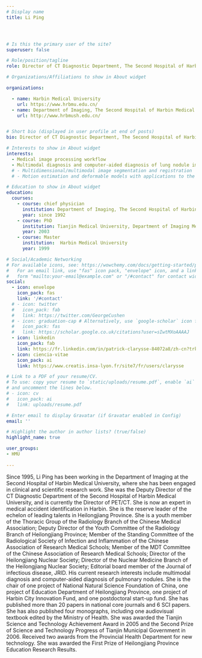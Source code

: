 ```yaml
---
# Display name
title: Li Ping




# Is this the primary user of the site?
superuser: false

# Role/position/tagline
role: Director of CT Diagnostic Department, The Second Hospital of Harbin Medical University

# Organizations/Affiliations to show in About widget

organizations:

  - name: Harbin Medical University
    url: https://www.hrbmu.edu.cn/
  - name: Department of Imaging, The Second Hospital of Harbin Medical University
    url: http://www.hrbmush.edu.cn/


# Short bio (displayed in user profile at end of posts)
bio: Director of CT Diagnostic Department, The Second Hospital of Harbin Medical University

# Interests to show in About widget
interests:
  - Medical image processing workflow
  - Multimodal diagnosis and computer-aided diagnosis of lung nodule images
  # - Multidimensional/multimodal image segmentation and registration
  # - Motion estimation and deformable models with applications to the 3D analysis of the heart functions

# Education to show in About widget
education:
  courses:
    - course: chief physician
      institution: Department of Imaging, The Second Hospital of Harbin Medical University
      year: since 1992
    - course: PhD
      institution: Tianjin Medical University, Department of Imaging Medicine
      year: 2003
    - course: Master
      institution:  Harbin Medical University
      year: 1999

# Social/Academic Networking
# For available icons, see: https://wowchemy.com/docs/getting-started/page-builder/#icons
#   For an email link, use "fas" icon pack, "envelope" icon, and a link in the
#   form "mailto:your-email@example.com" or "/#contact" for contact widget.
social:
  - icon: envelope
    icon_pack: fas
    link: '/#contact'
  # - icon: twitter
  #   icon_pack: fab
  #   link: https://twitter.com/GeorgeCushen
  # - icon: graduation-cap # Alternatively, use `google-scholar` icon from `ai` icon pack
  #   icon_pack: fas
  #   link: https://scholar.google.co.uk/citations?user=sIwtMXoAAAAJ
  - icon: linkedin
    icon_pack: fab
    link: https://fr.linkedin.com/in/patrick-clarysse-84072a8/zh-cn?trk=people-guest_people_search-card
  - icon: ciencia-vitae
    icon_pack: ai
    link: https://www.creatis.insa-lyon.fr/site7/fr/users/clarysse 

# Link to a PDF of your resume/CV.
# To use: copy your resume to `static/uploads/resume.pdf`, enable `ai` icons in `params.toml`,
# and uncomment the lines below.
# - icon: cv
#   icon_pack: ai
#   link: uploads/resume.pdf

# Enter email to display Gravatar (if Gravatar enabled in Config)
email: ''

# Highlight the author in author lists? (true/false)
highlight_name: true

user_groups:
- HMU
 
---
```


Since 1995, Li Ping has been working in the Department of Imaging at the Second Hospital of Harbin Medical University, where she has been engaged in clinical and scientific research work. She was the Deputy Director of the CT Diagnostic Department of the Second Hospital of Harbin Medical University, and is currently the Director of PET/CT. She is now an expert in medical accident identification in Harbin. She is the reserve leader of the echelon of leading talents in Heilongjiang Province. She is a youth member of the Thoracic Group of the Radiology Branch of the Chinese Medical Association; Deputy Director of the Youth Committee of the Radiology Branch of Heilongjiang Province; Member of the Standing Committee of the Radiological Society of Infection and Inflammation of the Chinese Association of Research Medical Schools; Member of the MDT Committee of the Chinese Association of Research Medical Schools; Director of the Heilongjiang Nuclear Society; Director of the Nuclear Medicine Branch of the Heilongjiang Nuclear Society; Editorial board member of the Journal of infectious disease, JRID. His current research interests include multimodal diagnosis and computer-aided diagnosis of pulmonary nodules. She is the chair of one project of National Natural Science Foundation of China, one project of Education Department of Heilongjiang Province, one project of Harbin City Innovation Fund, and one postdoctoral start-up fund. She has published more than 20 papers in national core journals and 6 SCI papers. She has also published four monographs, including one audiovisual textbook edited by the Ministry of Health. She was awarded the Tianjin Science and Technology Achievement Award in 2005 and the Second Prize of Science and Technology Progress of Tianjin Municipal Government in 2006. Received two awards from the Provincial Health Department for new technology. She was awarded the First Prize of Heilongjiang Province Education Research Results.
